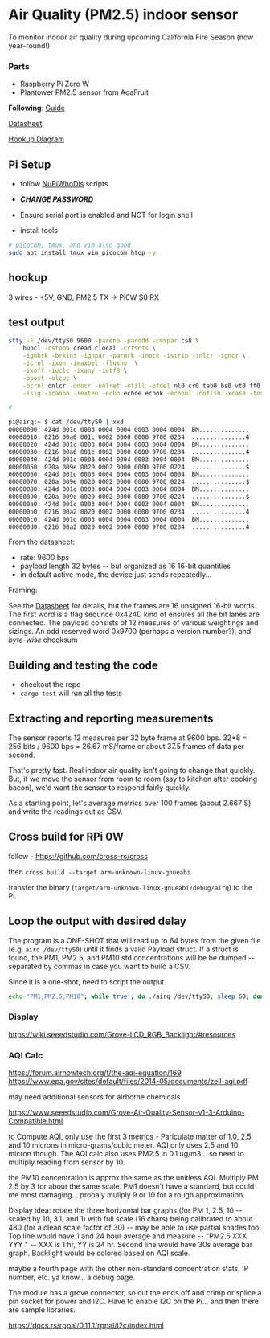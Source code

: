 # Air Quality (PM2.5) indoor sensor

To monitor indoor air quality during upcoming California Fire Season (now year-round!)

### Parts

* Raspberry Pi Zero W
* Plantower PM2.5 sensor from AdaFruit

**Following**: [Guide](https://learn.adafruit.com/pm25-air-quality-sensor)

[Datasheet](https://cdn-shop.adafruit.com/product-files/3686/plantower-pms5003-manual_v2-3.pdf)

[Hookup Diagram](https://learn.adafruit.com/assets/83709)

## Pi Setup

* follow [NuPiWhoDis](https://github.com/scottrfrancis/nuPiWhoDis) scripts
* **_CHANGE PASSWORD_**
* Ensure serial port is enabled and NOT for login shell

* install tools

```bash
# picocom, tmux, and vim also good
sudo apt install tmux vim picocom htop -y
```

## hookup

3 wires - +5V, GND, PM2.5 TX -> Pi0W S0 RX

## test output

```bash
stty -F /dev/ttyS0 9600 -parenb -parodd -cmspar cs8 \
    hupcl -cstopb cread clocal -crtscts \
    -ignbrk -brkint -ignpar -parmrk -inpck -istrip -inlcr -igncr \
    -icrnl -ixon -imaxbel -flusho  \
    -ixoff -iuclc -ixany -iutf8 \
    -opost -olcuc \
    -ocrnl onlcr -onocr -onlret -ofill -ofdel nl0 cr0 tab0 bs0 vt0 ff0 \
    -isig -icanon -iexten -echo echoe echok -echonl -noflsh -xcase -tostop -echoprt echoctl echoke -extproc 

#  

pi@airq:~ $ cat /dev/ttyS0 | xxd
00000000: 424d 001c 0003 0004 0004 0003 0004 0004  BM..............
00000010: 0216 00a6 001c 0002 0000 0000 9700 0234  ...............4
00000020: 424d 001c 0003 0004 0004 0003 0004 0004  BM..............
00000030: 0216 00a6 001c 0002 0000 0000 9700 0234  ...............4
00000040: 424d 001c 0003 0004 0004 0003 0004 0004  BM..............
00000050: 020a 009e 0020 0002 0000 0000 9700 0224  ..... .........$
00000060: 424d 001c 0003 0004 0004 0003 0004 0004  BM..............
00000070: 020a 009e 0020 0002 0000 0000 9700 0224  ..... .........$
00000080: 424d 001c 0003 0004 0004 0003 0004 0004  BM..............
00000090: 020a 009e 0020 0002 0000 0000 9700 0224  ..... .........$
000000a0: 424d 001c 0003 0004 0004 0003 0004 0004  BM..............
000000b0: 0216 00a2 0020 0002 0000 0000 9700 0234  ..... .........4
000000c0: 424d 001c 0003 0004 0004 0003 0004 0004  BM..............
000000d0: 0216 00a2 0020 0002 0000 0000 9700 0234  ..... .........4
```

From the datasheet:

* rate: 9600 bps
* payload length 32 bytes -- but organized as 16 16-bit quantities
* in default active mode, the device just sends repeatedly...

Framing:

See the [Datasheet](https://cdn-shop.adafruit.com/product-files/3686/plantower-pms5003-manual_v2-3.pdf) for details, but the frames are 16 unsigned 16-bit words. The first word is a flag sequnce 0x424D kind of ensures all the bit lanes are connected. The payload consists of 12 measures of various weightings and sizings. An odd reserved word 0x9700 (perhaps a version number?), and *byte-wise* checksum

## Building and testing the code

* checkout the repo
* `cargo test` will run all the tests

## Extracting and reporting measurements

The sensor reports 12 measures per 32 byte frame at 9600 bps. 
32*8 = 256 bits / 9600 bps = 26.67 mS/frame or about 37.5 frames of data per second.

That's pretty fast. Real indoor air quality isn't going to change that quickly. But, if we move the sensor from room to room (say to kitchen after cooking bacon), we'd want the sensor to respond fairly quickly.

As a starting point, let's average metrics over 100 frames (about 2.667 S) and write the readings out as CSV.

## Cross build for RPi 0W

follow - https://github.com/cross-rs/cross

then `cross build --target arm-unknown-linux-gnueabi`

transfer the binary (`target/arm-unknown-linux-gnueabi/debug/airq`) to the Pi.

## Loop the output with desired delay

The program is a ONE-SHOT that will read up to 64 bytes from the given file (e.g. `airq /dev/ttyS0`) until it finds a valid Payload struct.  If a struct is found, the PM1, PM2.5, and PM10 std concentrations will be be dumped -- separated by commas in case you want to build a CSV.

Since it is a one-shot, need to script the output.

```bash
echo "PM1,PM2.5,PM10"; while true ; do ./airq /dev/ttyS0; sleep 60; done
```

### Display

https://wiki.seeedstudio.com/Grove-LCD_RGB_Backlight/#resources


### AQI Calc

https://forum.airnowtech.org/t/the-aqi-equation/169
https://www.epa.gov/sites/default/files/2014-05/documents/zell-aqi.pdf

may need additional sensors for airborne chemicals

https://www.seeedstudio.com/Grove-Air-Quality-Sensor-v1-3-Arduino-Compatible.html


to Compute AQI, only use the first 3 metrics - Pariculate matter of 1.0, 2.5, and 10 microns in micro-grams/cubic meter.  AQI only uses 2.5 and 10 micron though.  The AQI calc also uses PM2.5 in 0.1 ug/m3... so need to multiply reading from sensor by 10.

the PM10 concentration is approx the same as the unitless AQI.  Multiply PM 2.5 by 3 for about the same scale.  PM1 doesn't have a standard, but could me most damaging... probaly muliply 9 or 10 for a rough approximation.

Display idea:
rotate the three horizontal bar graphs (for PM 1, 2.5, 10 -- scaled by 10, 3.1, and 1) with full scale (16 chars) being calibrated to about 480 (for a clean scale factor of 30) -- may be able to use partial shades too.
Top line would have 1 and 24 hour average and measure -- "PM2.5 XXX YYY " -- XXX is 1 hr, YY is 24 hr.
Second line would have 30s average bar graph. 
Backlight would be colored based on AQI scale.

maybe a fourth page with the other non-standard concentration stats, IP number, etc. ya know... a debug page.

The module has a grove connector, so cut the ends off and crimp or splice a pin socket for power and I2C.
Have to enable I2C on the Pi... and then there are sample libraries.  

https://docs.rs/rppal/0.11.1/rppal/i2c/index.html
